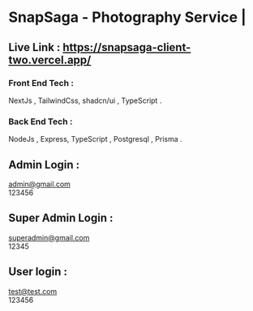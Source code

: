# SnapSaga - Photography Service |

## Live Link : https://snapsaga-client-two.vercel.app/

### Front End Tech :

NextJs , TailwindCss, shadcn/ui , TypeScript .

### Back End Tech :

NodeJs , Express, TypeScript , Postgresql , Prisma .

## Admin Login :

admin@gmail.com <br>
123456

## Super Admin Login :

superadmin@gmail.com <br>
12345

## User login :

test@test.com <br>
123456
